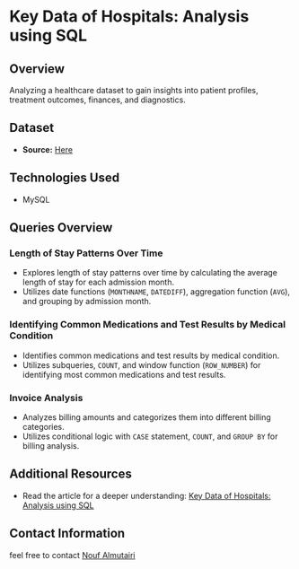 # Key Data of Hospitals: Analysis using SQL

## Overview
Analyzing a healthcare dataset to gain insights into patient profiles, treatment outcomes, finances, and diagnostics.

## Dataset
- **Source:** [Here](https://www.kaggle.com/datasets/prasad22/healthcare-dataset)

## Technologies Used
- MySQL


## Queries Overview


### Length of Stay Patterns Over Time
- Explores length of stay patterns over time by calculating the average length of stay for each admission month.
- Utilizes date functions (`MONTHNAME`, `DATEDIFF`), aggregation function (`AVG`), and grouping by admission month.


### Identifying Common Medications and Test Results by Medical Condition
- Identifies common medications and test results by medical condition.
- Utilizes subqueries, `COUNT`, and window function (`ROW_NUMBER`) for identifying most common medications and test results.


### Invoice Analysis
- Analyzes billing amounts and categorizes them into different billing categories.
- Utilizes conditional logic with `CASE` statement, `COUNT`, and `GROUP BY` for billing analysis.




## Additional Resources
- Read the article for a deeper understanding: [Key Data of Hospitals: Analysis using SQL](https://www.linkedin.com/pulse/key-data-hospitals-analysis-using-sql-nouf-almutairi-tyehe/)
## Contact Information
feel free to contact [Nouf Almutairi](https://www.linkedin.com/in/nouf-almutairi-5671132a2/) 
